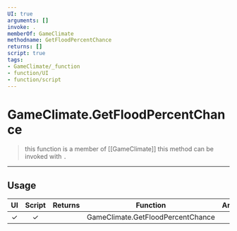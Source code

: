 ```yaml
---
UI: true
arguments: []
invoke: .
memberOf: GameClimate
methodname: GetFloodPercentChance
returns: []
script: true
tags:
- GameClimate/_function
- function/UI
- function/script
---
```

# GameClimate.GetFloodPercentChance
> this function is a member of [[GameClimate]]
> this method can be invoked with `.`
-----
## Usage
|  UI | Script | Returns | Function | Arguments |
|:---:|:------:|-------:|:--------:|:---------|
|✓|✓||GameClimate.GetFloodPercentChance||
